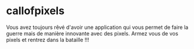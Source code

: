 # callofpixels
Vous avez toujours rêvé d'avoir une application qui vous permet de faire la guerre mais de manière innovante avec des pixels. Armez vous de vos pixels et rentrez dans la bataille !!!
